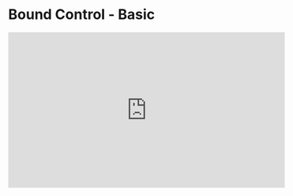 ﻿# Bound Control - Basic

<iframe width="560" height="315" src="https://www.youtube.com/embed/iQhcbeo6Du0" frameborder="0" allowfullscreen></iframe>


